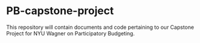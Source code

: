 # PB-capstone-project
This repository will contain documents and code pertaining to our Capstone Project for NYU Wagner on Participatory Budgeting.
